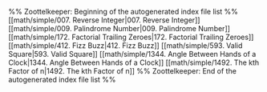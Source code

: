 %% Zoottelkeeper: Beginning of the autogenerated index file list  %%
 [[math/simple/007. Reverse Integer|007. Reverse Integer]]
 [[math/simple/009. Palindrome Number|009. Palindrome Number]]
 [[math/simple/172. Factorial Trailing Zeroes|172. Factorial Trailing Zeroes]]
 [[math/simple/412. Fizz Buzz|412. Fizz Buzz]]
 [[math/simple/593. Valid Square|593. Valid Square]]
 [[math/simple/1344. Angle Between Hands of a Clock|1344. Angle Between Hands of a Clock]]
 [[math/simple/1492. The kth Factor of n|1492. The kth Factor of n]]
%% Zoottelkeeper: End of the autogenerated index file list  %%
